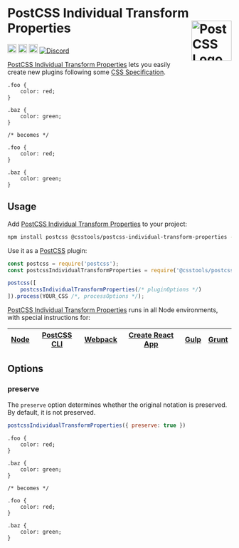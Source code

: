 # PostCSS Individual Transform Properties [<img src="https://postcss.github.io/postcss/logo.svg" alt="PostCSS Logo" width="90" height="90" align="right">][postcss]

[<img alt="npm version" src="https://img.shields.io/npm/v/@csstools/postcss-individual-transform-properties.svg" height="20">][npm-url] [<img alt="CSS Standard Status" src="https://cssdb.org/images/badges/TODO.svg" height="20">][css-url] [<img alt="Build Status" src="https://github.com/csstools/postcss-plugins/workflows/test/badge.svg" height="20">][cli-url] [<img alt="Discord" src="https://shields.io/badge/Discord-5865F2?logo=discord&logoColor=white">][discord]

[PostCSS Individual Transform Properties] lets you easily create new plugins following some [CSS Specification].

```pcss
.foo {
	color: red;
}

.baz {
	color: green;
}

/* becomes */

.foo {
	color: red;
}

.baz {
	color: green;
}
```

## Usage

Add [PostCSS Individual Transform Properties] to your project:

```bash
npm install postcss @csstools/postcss-individual-transform-properties --save-dev
```

Use it as a [PostCSS] plugin:

```js
const postcss = require('postcss');
const postcssIndividualTransformProperties = require('@csstools/postcss-individual-transform-properties');

postcss([
	postcssIndividualTransformProperties(/* pluginOptions */)
]).process(YOUR_CSS /*, processOptions */);
```

[PostCSS Individual Transform Properties] runs in all Node environments, with special
instructions for:

| [Node](INSTALL.md#node) | [PostCSS CLI](INSTALL.md#postcss-cli) | [Webpack](INSTALL.md#webpack) | [Create React App](INSTALL.md#create-react-app) | [Gulp](INSTALL.md#gulp) | [Grunt](INSTALL.md#grunt) |
| --- | --- | --- | --- | --- | --- |

## Options

### preserve

The `preserve` option determines whether the original notation
is preserved. By default, it is not preserved.

```js
postcssIndividualTransformProperties({ preserve: true })
```

```pcss
.foo {
	color: red;
}

.baz {
	color: green;
}

/* becomes */

.foo {
	color: red;
}

.baz {
	color: green;
}
```

[cli-url]: https://github.com/csstools/postcss-plugins/actions/workflows/test.yml?query=workflow/test
[css-url]: https://cssdb.org/#TODO
[discord]: https://discord.gg/bUadyRwkJS
[npm-url]: https://www.npmjs.com/package/@csstools/postcss-individual-transform-properties

[Gulp PostCSS]: https://github.com/postcss/gulp-postcss
[Grunt PostCSS]: https://github.com/nDmitry/grunt-postcss
[PostCSS]: https://github.com/postcss/postcss
[PostCSS Loader]: https://github.com/postcss/postcss-loader
[PostCSS Individual Transform Properties]: https://github.com/csstools/postcss-plugins/tree/main/plugins/postcss-individual-transform-properties
[CSS Specification]: #TODO

